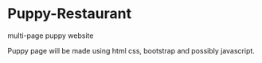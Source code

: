 # Puppy-Restaurant
multi-page puppy website

Puppy page will be made using html css, bootstrap and possibly javascript.
